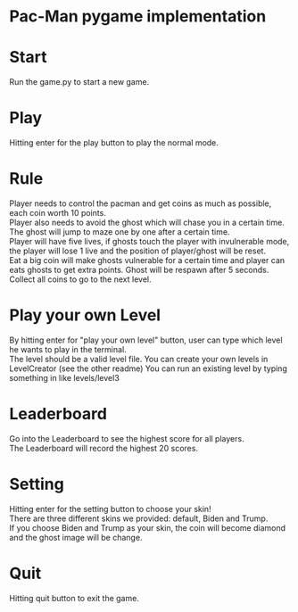 # Pac-Man pygame implementation
# Start
Run the game.py to start a new game.

# Play
Hitting enter for the play button to play the normal mode.

# Rule
Player needs to control the pacman and get coins as much as possible, each coin worth 10 points.     
Player also needs to avoid the ghost which will chase you in a certain time.   
The ghost will jump to maze one by one after a certain time.    
Player will have five lives, if ghosts touch the player with invulnerable mode, the player will lose 1 live and the position of player/ghost will be reset.  
Eat a big coin will make ghosts vulnerable for a certain time and player can eats ghosts to get extra points. Ghost will be respawn after 5 seconds.  
Collect all coins to go to the next level.  

# Play your own Level
By hitting enter for "play your own level" button, user can type which level he wants to play in the terminal.  
The level should be a valid level file. You can create your own levels in LevelCreator (see the other readme)
You can run an existing level by typing something in like levels/level3

# Leaderboard
Go into the Leaderboard to see the highest score for all players.  
The Leaderboard will record the highest 20 scores.  

# Setting
Hitting enter for the setting button to choose your skin!  
There are three different skins we provided: default, Biden and Trump.  
If you choose Biden and Trump as your skin, the coin will become diamond and the ghost image will be change.  

# Quit
Hitting quit button to exit the game.  

